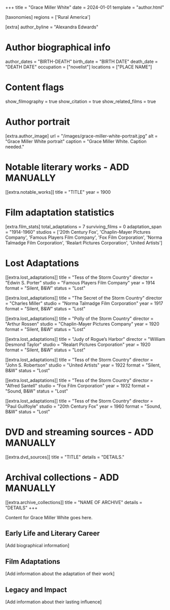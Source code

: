 +++
title = "Grace Miller White"
date = 2024-01-01
template = "author.html"

[taxonomies]
regions = ['Rural America']

[extra]
author_byline = "Alexandra Edwards"

# Author biographical info
author_dates = "BIRTH-DEATH"
birth_date = "BIRTH DATE"
death_date = "DEATH DATE"
occupation = ["novelist"]
locations = ["PLACE NAME"]

# Content flags
show_filmography = true
show_citation = true
show_related_films = true

# Author portrait
[extra.author_image]
url = "/images/grace-miller-white-portrait.jpg"
alt = "Grace Miller White portrait"
caption = "Grace Miller White. Caption needed."

# Notable literary works - ADD MANUALLY
[[extra.notable_works]]
title = "TITLE"
year = 1900

# Film adaptation statistics
[extra.film_stats]
total_adaptations = 7
surviving_films = 0
adaptation_span = "1914-1960"
studios = ['20th Century Fox', 'Chaplin-Mayer Pictures Company', 'Famous Players Film Company', 'Fox Film Corporation', 'Norma Talmadge Film Corporation', 'Realart Pictures Corporation', 'United Artists']
# Lost Adaptations
[[extra.lost_adaptations]]
title = "Tess of the Storm Country"
director = "Edwin S. Porter"
studio = "Famous Players Film Company"
year = 1914
format = "Silent, B&W"
status = "Lost"

[[extra.lost_adaptations]]
title = "The Secret of the Storm Country"
director = "Charles Miller"
studio = "Norma Talmadge Film Corporation"
year = 1917
format = "Silent, B&W"
status = "Lost"

[[extra.lost_adaptations]]
title = "Polly of the Storm Country"
director = "Arthur Rossen"
studio = "Chaplin-Mayer Pictures Company"
year = 1920
format = "Silent, B&W"
status = "Lost"

[[extra.lost_adaptations]]
title = "Judy of Rogue’s Harbor"
director = "William Desmond Taylor"
studio = "Realart Pictures Corporation"
year = 1920
format = "Silent, B&W"
status = "Lost"

[[extra.lost_adaptations]]
title = "Tess of the Storm Country"
director = "John S. Robertson"
studio = "United Artists"
year = 1922
format = "Silent, B&W"
status = "Lost"

[[extra.lost_adaptations]]
title = "Tess of the Storm Country"
director = "Alfred Santell"
studio = "Fox Film Corporation"
year = 1932
format = "Sound, B&W"
status = "Lost"

[[extra.lost_adaptations]]
title = "Tess of the Storm Country"
director = "Paul Guilfoyle"
studio = "20th Century Fox"
year = 1960
format = "Sound, B&W"
status = "Lost"


# DVD and streaming sources - ADD MANUALLY
[[extra.dvd_sources]]
title = "TITLE"
details = "DETAILS."

# Archival collections - ADD MANUALLY
[[extra.archive_collections]]
title = "NAME OF ARCHIVE"
details = "DETAILS"
+++

Content for Grace Miller White goes here. 

## Early Life and Literary Career

[Add biographical information]

## Film Adaptations

[Add information about the adaptation of their work]

## Legacy and Impact

[Add information about their lasting influence]
